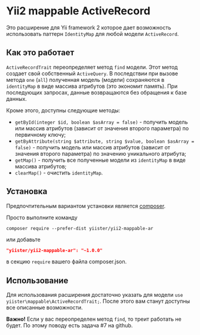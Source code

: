 Yii2 mappable ActiveRecord
==========================

Это расширение для Yii framework 2 которое дает возможность использовать паттерн `IdentityMap` для любой модели `ActiveRecord`.

Как это работает
----------------

`ActiveRecordTrait` переопределяет метод `find` модели. Этот метод создает свой собственный `ActiveQuery`. В последствии при вызове метода `one` (`all`) полученная модель (модели) сохраняются в `identityMap` в виде массива атрибутов (это экономит память). При последующих запросах, данные возвращаются без обращения к базе данных.

Кроме этого, доступны следующие методы:

- `getById(integer $id, boolean $asArray = false)` - получить модель или массив атрибутов (зависит от значения второго параметра) по первичному ключу;
- `getByAttribute(string $attribute, string $value, boolean $asArray = false)` - получить модель или массив атрибутов (зависит от значения второго параметра) по значению уникального атрибута; 
- `getMap()` - получить все полученные модели из `identityMap` в виде массива атрибутов;
- `clearMap()` - очистить `identityMap`.

Установка
---------

Предпочтительным вариантом установки является [composer](http://getcomposer.org/download/).

Просто выполните команду

```
composer require --prefer-dist yiister/yii2-mappable-ar
```

или добавьте

```json
"yiister/yii2-mappable-ar": "~1.0.0"
```

в секцию `require` вашего файла composer.json.

Использование
-------------

Для использования расширения достаточно указать для модели `use yiister\mappable\ActiveRecordTrait;`. После этого вам станут доступны все описанные возможности.

**Важно!** Если у вас переопределен метод `find`, то треит работать не будет. По этому поводу есть задача #7 на github.
